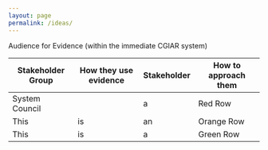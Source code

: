```yaml
---
layout: page
permalink: /ideas/
---
```




Audience for Evidence (within the immediate CGIAR system)

| Stakeholder Group | How they use evidence | Stakeholder | How to approach them | 
| -- | -- | -- | -- |
| System Council |   | a | Red Row |
| This | is | an | Orange Row |
| This | is | a | Green Row |

